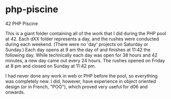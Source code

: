 # php-piscine
42 PHP Piscine

This is a giant folder containing all of the work that I did during the PHP pool at 42.
Each dXX folder represents a day, and the rushes were conducted during each weekend.
(There were no 'day' projects on Saturday or Sunday.) 
Each day opens at 9 am the day of and finishes at 11:42 the following day.
While technically each day was open for 38 hours and 42 minutes, a new day came out every 24 hours.
The rushes opened on Friday at 8 pm and closed on Sunday at 11:42 pm. 

I had never done any work in web or PHP before the pool, so everything was completely new. I did, however, have experience in object oriented design (or in French, "POO"), which proved very useful for d06 and onwards. 
